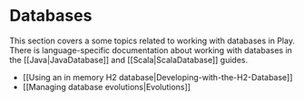 <!--- Copyright (C) Lightbend Inc. <https://www.lightbend.com> -->
# Databases

This section covers a some topics related to working with databases in Play. There is language-specific documentation about working with databases in the [[Java|JavaDatabase]] and [[Scala|ScalaDatabase]] guides.

- [[Using an in memory H2 database|Developing-with-the-H2-Database]]
- [[Managing database evolutions|Evolutions]]
